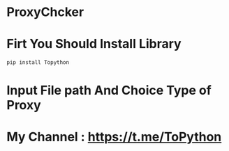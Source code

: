 # ProxyChcker
# Firt You Should Install <Topython> Library 
```bash
pip install Topython
```
# Input File path And Choice Type of Proxy 

# My Channel : https://t.me/ToPython
